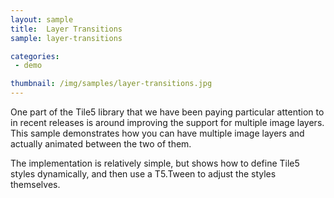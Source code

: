 ```yaml
---
layout: sample
title:  Layer Transitions
sample: layer-transitions

categories:
 - demo

thumbnail: /img/samples/layer-transitions.jpg
---
```


One part of the Tile5 library that we have been paying particular attention to in recent releases is around improving the support for multiple image layers. This sample demonstrates how you can have multiple image layers and actually animated between the two of them.

The implementation is relatively simple, but shows how to define Tile5 styles dynamically, and then use a T5.Tween to adjust the styles themselves.
